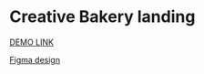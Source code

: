 # Creative Bakery landing
[DEMO LINK](https://yuriiliso.github.io/layout_creativeBakery/)

[Figma design](https://www.figma.com/file/zIi6yfSpSIV4dnTzwaXSjt/Bakerlab?node-id=0%3A1)
